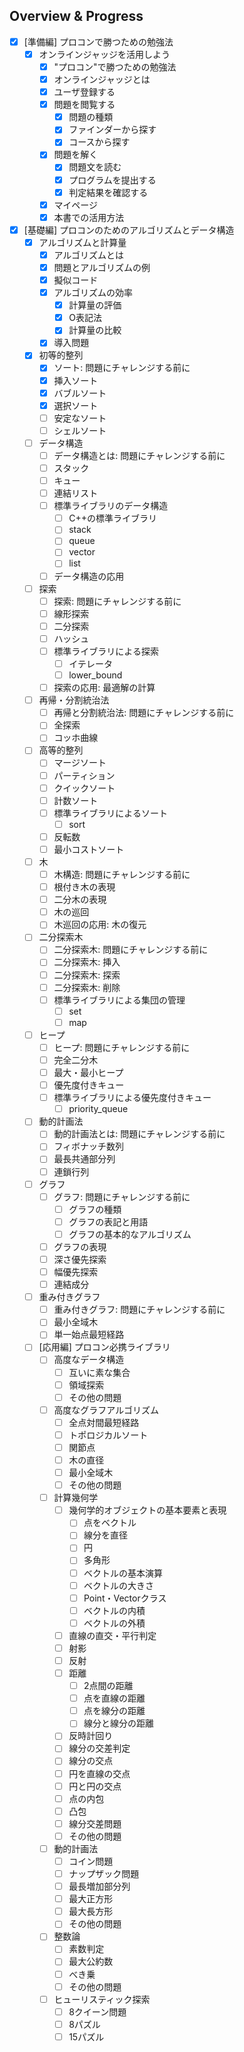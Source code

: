 ## Overview & Progress

- [x] [準備編] プロコンで勝つための勉強法
  - [x] オンラインジャッジを活用しよう
    - [x] "プロコン"で勝つための勉強法
    - [x] オンラインジャッジとは
    - [x] ユーザ登録する
    - [x] 問題を閲覧する
      - [x] 問題の種類
      - [x] ファインダーから探す
      - [x] コースから探す
    - [x] 問題を解く
      - [x] 問題文を読む
      - [x] プログラムを提出する
      - [x] 判定結果を確認する
    - [x] マイページ
    - [x] 本書での活用方法
- [x] [基礎編] プロコンのためのアルゴリズムとデータ構造
  - [x] アルゴリズムと計算量
    - [x] アルゴリズムとは
    - [x] 問題とアルゴリズムの例
    - [x] 擬似コード
    - [x] アルゴリズムの効率
      - [x] 計算量の評価
      - [x] O表記法
      - [x] 計算量の比較
    - [x] 導入問題
  - [x] 初等的整列
    - [x] ソート: 問題にチャレンジする前に
    - [x] 挿入ソート
    - [x] バブルソート
    - [x] 選択ソート
    - [ ] 安定なソート
    - [ ] シェルソート
  - [ ] データ構造
    - [ ] データ構造とは: 問題にチャレンジする前に
    - [ ] スタック
    - [ ] キュー
    - [ ] 連結リスト
    - [ ] 標準ライブラリのデータ構造
      - [ ] C++の標準ライブラリ
      - [ ] stack
      - [ ] queue
      - [ ] vector
      - [ ] list
    - [ ] データ構造の応用
  - [ ] 探索
    - [ ] 探索: 問題にチャレンジする前に
    - [ ] 線形探索
    - [ ] 二分探索
    - [ ] ハッシュ
    - [ ] 標準ライブラリによる探索
      - [ ] イテレータ
      - [ ] lower_bound
    - [ ] 探索の応用: 最適解の計算
  - [ ] 再帰・分割統治法
    - [ ] 再帰と分割統治法: 問題にチャレンジする前に
    - [ ] 全探索
    - [ ] コッホ曲線
  - [ ] 高等的整列
    - [ ] マージソート
    - [ ] パーティション
    - [ ] クイックソート
    - [ ] 計数ソート
    - [ ] 標準ライブラリによるソート
      - [ ] sort
    - [ ] 反転数
    - [ ] 最小コストソート
  - [ ] 木
    - [ ] 木構造: 問題にチャレンジする前に
    - [ ] 根付き木の表現
    - [ ] 二分木の表現
    - [ ] 木の巡回
    - [ ] 木巡回の応用: 木の復元
  - [ ] 二分探索木
    - [ ] 二分探索木: 問題にチャレンジする前に
    - [ ] 二分探索木: 挿入
    - [ ] 二分探索木: 探索
    - [ ] 二分探索木: 削除
    - [ ] 標準ライブラリによる集団の管理
      - [ ] set
      - [ ] map
  - [ ] ヒープ
    - [ ] ヒープ: 問題にチャレンジする前に
    - [ ] 完全二分木
    - [ ] 最大・最小ヒープ
    - [ ] 優先度付きキュー
    - [ ] 標準ライブラリによる優先度付きキュー
      - [ ] priority_queue
  - [ ] 動的計画法
    - [ ] 動的計画法とは: 問題にチャレンジする前に
    - [ ] フィボナッチ数列
    - [ ] 最長共通部分列
    - [ ] 連鎖行列
  - [ ] グラフ
    - [ ] グラフ: 問題にチャレンジする前に
      - [ ] グラフの種類
      - [ ] グラフの表記と用語
      - [ ] グラフの基本的なアルゴリズム
    - [ ] グラフの表現
    - [ ] 深さ優先探索
    - [ ] 幅優先探索
    - [ ] 連結成分
  - [ ] 重み付きグラフ
    - [ ] 重み付きグラフ: 問題にチャレンジする前に
    - [ ] 最小全域木
    - [ ] 単一始点最短経路
  - [ ] [応用編] プロコン必携ライブラリ
    - [ ] 高度なデータ構造
      - [ ] 互いに素な集合
      - [ ] 領域探索
      - [ ] その他の問題
    - [ ] 高度なグラフアルゴリズム
      - [ ] 全点対間最短経路
      - [ ] トポロジカルソート
      - [ ] 関節点
      - [ ] 木の直径
      - [ ] 最小全域木
      - [ ] その他の問題
    - [ ] 計算幾何学
      - [ ] 幾何学的オブジェクトの基本要素と表現
        - [ ] 点をベクトル
        - [ ] 線分を直径
        - [ ] 円
        - [ ] 多角形
        - [ ] ベクトルの基本演算
        - [ ] ベクトルの大きさ
        - [ ] Point・Vectorクラス
        - [ ] ベクトルの内積
        - [ ] ベクトルの外積
      - [ ] 直線の直交・平行判定
      - [ ] 射影
      - [ ] 反射
      - [ ] 距離
        - [ ] 2点間の距離
        - [ ] 点を直線の距離
        - [ ] 点を線分の距離
        - [ ] 線分と線分の距離
      - [ ] 反時計回り
      - [ ] 線分の交差判定
      - [ ] 線分の交点
      - [ ] 円を直線の交点
      - [ ] 円と円の交点
      - [ ] 点の内包
      - [ ] 凸包
      - [ ] 線分交差問題
      - [ ] その他の問題
    - [ ] 動的計画法
      - [ ] コイン問題
      - [ ] ナップザック問題
      - [ ] 最長増加部分列
      - [ ] 最大正方形
      - [ ] 最大長方形
      - [ ] その他の問題
    - [ ] 整数論
      - [ ] 素数判定
      - [ ] 最大公約数
      - [ ] べき乗
      - [ ] その他の問題
    - [ ] ヒューリスティック探索
      - [ ] 8クイーン問題
      - [ ] 8パズル
      - [ ] 15パズル
